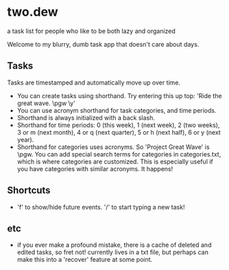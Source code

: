 # two.dew
a task list for people who like to be both lazy and organized

Welcome to my blurry, dumb task app that doesn't care about days.

## Tasks ##
Tasks are timestamped and automatically move up over time.

- You can create tasks using shorthand. Try entering this up top: 'Ride the great wave. \pgw \y'
- You can use acronym shorthand for task categories, and time periods.
- Shorthand is always initialized with a back slash.
- Shorthand for time periods: 0 (this week), 1 (next week), 2 (two weeks), 3 or m (next month), 4 or q (next quarter), 5 or h (next half), 6 or y (next year).
- Shorthand for categories uses acronyms. So 'Project Great Wave' is \pgw. You can add special search terms for categories in categories.txt, which is where categories are customized. This is especially useful if you have categories with similar acronyms. It happens!

## Shortcuts ##
- 'f' to show/hide future events. '/' to start typing a new task!

## etc ##
- if you ever make a profound mistake, there is a cache of deleted and edited tasks, so fret not! currently lives in a txt file, but perhaps can make this into a 'recover' feature at some point.